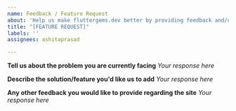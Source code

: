 ```yaml
---
name: Feedback / Feature Request
about: 'Help us make fluttergems.dev better by providing feedback and/or suggesting new features.'
title: "[FEATURE REQUEST]"
labels: ''
assignees: ashitaprasad

---
```


**Tell us about the problem you are currently facing**
_Your response here_

**Describe the solution/feature you'd like us to add**
_Your response here_

**Any other feedback you would like to provide regarding the site**
_Your response here_
